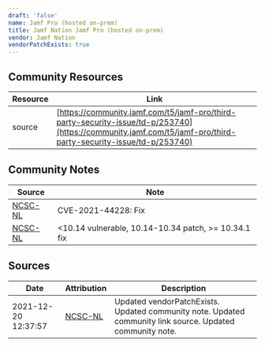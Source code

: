 ```yaml
---
draft: 'false'
name: Jamf Pro (hosted on-prem)
title: Jamf Nation Jamf Pro (hosted on-prem)
vendor: Jamf Nation
vendorPatchExists: true
---
```



## Community Resources
| Resource | Link |
| --- | --- |
| source | [https://community.jamf.com/t5/jamf-pro/third-party-security-issue/td-p/253740](https://community.jamf.com/t5/jamf-pro/third-party-security-issue/td-p/253740) |

## Community Notes
| Source | Note |
| --- | --- |
| [NCSC-NL](https://github.com/NCSC-NL/log4shell/blob/main/software/README.md) | CVE-2021-44228: Fix </ul> |
| [NCSC-NL](https://github.com/NCSC-NL/log4shell/blob/main/software/README.md) | <10.14 vulnerable, 10.14-10.34 patch, >= 10.34.1 fix |

## Sources
| Date | Attribution | Description |
| --- | --- | --- |
| 2021-12-20 12:37:57 | [NCSC-NL](https://github.com/NCSC-NL/log4shell/blob/main/software/README.md) | Updated vendorPatchExists. Updated community note. Updated community link source. Updated community note.  |
